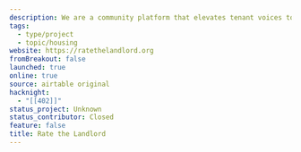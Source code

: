 ```yaml
---
description: We are a community platform that elevates tenant voices to promote landlord accountability.
tags:
  - type/project
  - topic/housing
website: https://ratethelandlord.org
fromBreakout: false
launched: true
online: true
source: airtable original
hacknight:
  - "[[402]]"
status_project: Unknown
status_contributor: Closed
feature: false
title: Rate the Landlord
---
```

